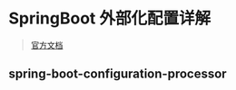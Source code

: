 # SpringBoot 外部化配置详解

> [官方文档](https://docs.spring.io/spring-boot/docs/2.6.3/reference/html/features.html#features.external-config)

## 

## spring-boot-configuration-processor
